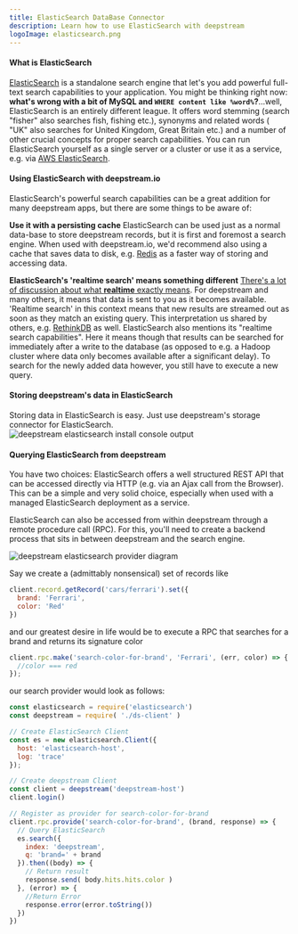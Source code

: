 ```yaml
---
title: ElasticSearch DataBase Connector
description: Learn how to use ElasticSearch with deepstream
logoImage: elasticsearch.png
---
```


#### What is ElasticSearch
[ElasticSearch](https://www.elastic.co/products/elasticsearch) is a standalone search engine that let's you add powerful full-text search capabilities to your application. You might be thinking right now: __what's wrong with a bit of MySQL and `WHERE content like %word%`?__...well, ElasticSearch is an entirely different league. It offers word stemming (search "fisher" also searches fish, fishing etc.), synonyms and related words ( "UK" also searches for United Kingdom, Great Britain etc.) and a number of other crucial concepts for proper search capabilities.
You can run ElasticSearch yourself as a single server or a cluster or use it as a service, e.g. via [AWS ElasticSearch](https://aws.amazon.com/elasticsearch-service/).

#### Using ElasticSearch with deepstream.io
ElasticSearch's powerful search capabilities can be a great addition for many deepstream apps, but there are some things to be aware of:

**Use it with a persisting cache** ElasticSearch can be used just as a normal data-base to store deepstream records, but it is first and foremost a search engine. When used with deepstream.io, we'd recommend also using a cache that saves data to disk, e.g. [Redis](../cache/redis/) as a faster way of storing and accessing data.

**ElasticSearch's 'realtime search' means something different** [There's a lot of discussion about what __realtime__ exactly means](https://deepstream.io/blog/what-is-realtime/). For deepstream and many others, it means that data is sent to you as it becomes available.
'Realtime search' in this context means that new results are streamed out as soon as they match an existing query. This interpretation us shared by others, e.g. [RethinkDB](../rethinkdb/) as well.
ElasticSearch also mentions its "realtime search capabilities". Here it means though that results can be searched for immediately after a write to the database (as opposed to e.g. a Hadoop cluster where data only becomes available after a significant delay). To search for the newly added data however, you still have to execute a new query.

#### Storing deepstream's data in ElasticSearch
Storing data in ElasticSearch is easy. Just use deepstream's storage connector for ElasticSearch.
![deepstream elasticsearch install console output](elasticsearch-install-console-output.png)

#### Querying ElasticSearch from deepstream
You have two choices: ElasticSearch offers a well structured REST API that can be accessed directly via HTTP (e.g. via an Ajax call from the Browser). This can be a simple and very solid choice, especially when used with a managed ElasticSearch deployment as a service.

ElasticSearch can also be accessed from within deepstream through a remote procedure call (RPC). For this, you'll need to create a backend process that sits in between deepstream and the search engine.

![deepstream elasticsearch provider diagram](deepstream-elasticsearch-provider-diagram.png)

Say we create a (admittably nonsensical) set of records like

```javascript
client.record.getRecord('cars/ferrari').set({
  brand: 'Ferrari',
  color: 'Red'
})
```

and our greatest desire in life would be to execute a RPC that searches for a brand and returns its signature color

```javascript
client.rpc.make('search-color-for-brand', 'Ferrari', (err, color) => {
  //color === red
});
```

our search provider would look as follows:

```javascript
const elasticsearch = require('elasticsearch')
const deepstream = require( './ds-client' )

// Create ElasticSearch Client
const es = new elasticsearch.Client({
  host: 'elasticsearch-host',
  log: 'trace'
});

// Create deepstream Client
const client = deepstream('deepstream-host')
client.login()

// Register as provider for search-color-for-brand
client.rpc.provide('search-color-for-brand', (brand, response) => {
  // Query ElasticSearch
  es.search({
    index: 'deepstream',
    q: 'brand=' + brand
  }).then((body) => {
    // Return result
    response.send( body.hits.hits.color )
  }, (error) => {
    //Return Error
    response.error(error.toString())
  })
})
```
